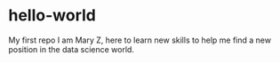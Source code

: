 # hello-world
My first repo 
I am Mary Z, here to learn new skills to help me find a new position in the data science world.
